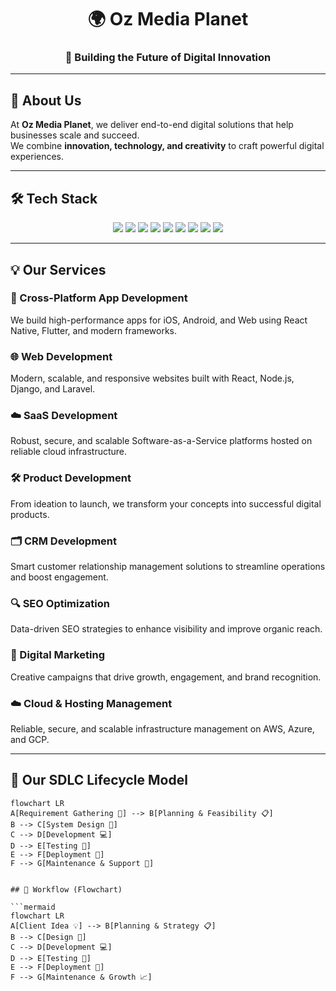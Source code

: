 <!-- Oz Media Planet Profile README -->

<h1 align="center">🌍 Oz Media Planet</h1>
<h3 align="center">🚀 Building the Future of Digital Innovation</h3>

---

## 📝 About Us  

At **Oz Media Planet**, we deliver end-to-end digital solutions that help businesses scale and succeed.  
We combine **innovation, technology, and creativity** to craft powerful digital experiences.

---

## 🛠️ Tech Stack  

<p align="center">
  <img src="https://img.shields.io/badge/React-20232A?style=for-the-badge&logo=react&logoColor=61DAFB" />
  <img src="https://img.shields.io/badge/React_Native-20232A?style=for-the-badge&logo=react&logoColor=61DAFB" />
  <img src="https://img.shields.io/badge/Node.js-43853D?style=for-the-badge&logo=node.js&logoColor=white" />
  <img src="https://img.shields.io/badge/Laravel-FF2D20?style=for-the-badge&logo=laravel&logoColor=white" />
  <img src="https://img.shields.io/badge/Django-092E20?style=for-the-badge&logo=django&logoColor=white" />
  <img src="https://img.shields.io/badge/Java-ED8B00?style=for-the-badge&logo=openjdk&logoColor=white" />
  <img src="https://img.shields.io/badge/Android-3DDC84?style=for-the-badge&logo=android&logoColor=white" />
  <img src="https://img.shields.io/badge/iOS-000000?style=for-the-badge&logo=apple&logoColor=white" />
  <img src="https://img.shields.io/badge/AWS-232F3E?style=for-the-badge&logo=amazon-aws&logoColor=white" />
</p>

---

## 💡 Our Services  

### 📱 Cross-Platform App Development  
We build high-performance apps for iOS, Android, and Web using React Native, Flutter, and modern frameworks.

### 🌐 Web Development  
Modern, scalable, and responsive websites built with React, Node.js, Django, and Laravel.

### ☁️ SaaS Development  
Robust, secure, and scalable Software-as-a-Service platforms hosted on reliable cloud infrastructure.

### 🛠️ Product Development  
From ideation to launch, we transform your concepts into successful digital products.

### 🗂️ CRM Development  
Smart customer relationship management solutions to streamline operations and boost engagement.

### 🔍 SEO Optimization  
Data-driven SEO strategies to enhance visibility and improve organic reach.

### 📢 Digital Marketing  
Creative campaigns that drive growth, engagement, and brand recognition.

### ☁️ Cloud & Hosting Management  
Reliable, secure, and scalable infrastructure management on AWS, Azure, and GCP.

---

## 📝 Our SDLC Lifecycle Model  

```mermaid
flowchart LR
A[Requirement Gathering 📝] --> B[Planning & Feasibility 📋]
B --> C[System Design 🎨]
C --> D[Development 💻]
D --> E[Testing 🧪]
E --> F[Deployment 🚀]
F --> G[Maintenance & Support 🔧]


## 📝 Workflow (Flowchart)

```mermaid
flowchart LR
A[Client Idea 💡] --> B[Planning & Strategy 📋]
B --> C[Design 🎨]
C --> D[Development 💻]
D --> E[Testing 🧪]
E --> F[Deployment 🚀]
F --> G[Maintenance & Growth 📈]


